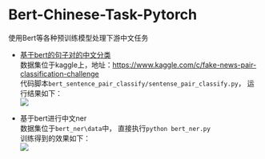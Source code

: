 # Bert-Chinese-Task-Pytorch
使用Bert等各种预训练模型处理下游中文任务

- [基于bert的句子对的中文分类](https://www.kaggle.com/c/fake-news-pair-classification-challenge)       
数据集位于kaggle上，地址：https://www.kaggle.com/c/fake-news-pair-classification-challenge   
代码脚本`bert_sentence_pair_classify/sentense_pair_classify.py`， 运行结果如下：              
![](https://i.imgur.com/nhEMYK6.png)

- 基于bert进行中文ner  
数据集位于`bert_ner\data`中， 直接执行`python bert_ner.py`   
训练得到的效果如下：   
![](https://i.imgur.com/jk1OZLy.png)
